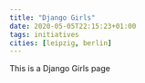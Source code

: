 ```yaml
---
title: "Django Girls"
date: 2020-05-05T22:15:23+01:00
tags: initiatives
cities: [leipzig, berlin]
---
```


This is a Django Girls page
